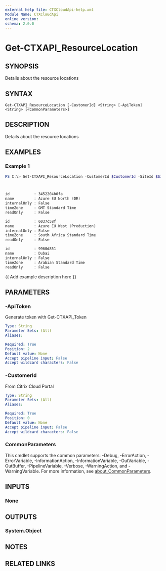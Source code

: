 ```yaml
---
external help file: CTXCloudApi-help.xml
Module Name: CTXCloudApi
online version:
schema: 2.0.0
---
```


# Get-CTXAPI_ResourceLocation

## SYNOPSIS
Details about the resource locations 

## SYNTAX

```
Get-CTXAPI_ResourceLocation [-CustomerId] <String> [-ApiToken] <String> [<CommonParameters>]
```

## DESCRIPTION
Details about the resource locations 

## EXAMPLES

### Example 1
```powershell
PS C:\> Get-CTXAPI_ResourceLocation -CustomerId $CustomerId -SiteId $SiteID -ApiToken $ApiToken



id           : 3452204b0fa
name         : Azure EU North (DR)
internalOnly : False
timeZone     : GMT Standard Time
readOnly     : False

id           : 6037c58f
name         : Azure EU West (Production)
internalOnly : False
timeZone     : South Africa Standard Time
readOnly     : False

id           : 9960d851
name         : Dubai
internalOnly : False
timeZone     : Arabian Standard Time
readOnly     : False
```

{{ Add example description here }}

## PARAMETERS

### -ApiToken
 Generate token with Get-CTXAPI_Token

```yaml
Type: String
Parameter Sets: (All)
Aliases:

Required: True
Position: 2
Default value: None
Accept pipeline input: False
Accept wildcard characters: False
```

### -CustomerId
 From Citrix Cloud Portal

```yaml
Type: String
Parameter Sets: (All)
Aliases:

Required: True
Position: 0
Default value: None
Accept pipeline input: False
Accept wildcard characters: False
```

### CommonParameters
This cmdlet supports the common parameters: -Debug, -ErrorAction, -ErrorVariable, -InformationAction, -InformationVariable, -OutVariable, -OutBuffer, -PipelineVariable, -Verbose, -WarningAction, and -WarningVariable. For more information, see [about_CommonParameters](http://go.microsoft.com/fwlink/?LinkID=113216).

## INPUTS

### None
## OUTPUTS

### System.Object
## NOTES

## RELATED LINKS
